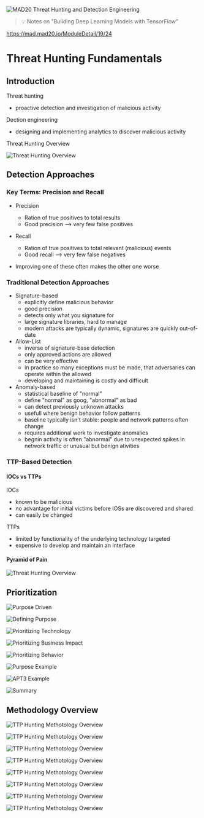 ![MAD20 Threat Hunting and Detection Engineering](images/Threat_Hunting_and_Detection_Engineering.jpg "MAD20 Threat Hunting and Detection Engineering")

> :bulb: Notes on "Building Deep Learning Models with TensorFlow"




https://mad.mad20.io/ModuleDetail/19/24



# Threat Hunting Fundamentals

## Introduction

Threat hunting
- proactive detection and investigation of malicious activity

Dection engineering
- designing and implementing analytics to discover malicious activity


Threat Hunting Overview

![Threat Hunting Overview](images/threat_hunting_overview.png)



## Detection Approaches

### Key Terms: Precision and Recall
- Precision
    - Ration of true positives to total results
    - Good precision --> very few false positives

- Recall
    - Ration of true positives to total relevant (malicious) events
    - Good recall --> very few false negatives

- Improving one of these often makes the other one worse

### Traditional Detection Approaches

- Signature-based
    - explicitly define malicious behavior
    - good precision
    - detects only what you signature for
    - large signature libraries, hard to manage
    - modern attacks are typically dynamic, signatures are quickly out-of-date
- Allow-List
    - inverse of signature-base detection
    - only approved actions are allowed
    - can be very effective
    - in practice so many exceptions must be made, that adversaries can operate within the allowed
    - developing and maintaining is costly and difficult
- Anomaly-based
    - statistical baseline of "normal"
    - define "normal" as goog, "abnormal" as bad
    - can detect previously unknown attacks
    - usefull where benign behavior follow patterns
    - baseline typically isn't stable: people and network patterns often change
    - requires additional work to investigate anomalies
    - begnin activity is often "abnormal" due to unexpected spikes in network traffic or unusual but benign ativities


### TTP-Based Detection

#### IOCs vs TTPs

IOCs
- known to be malicious
- no advantage for initial victims before IOSs are discovered and shared
- can easily be changed

TTPs
- limited by functionality of the underlying technology targeted
- expensive to develop and maintain an interface


#### Pyramid of Pain
![Threat Hunting Overview](images/pyramid_of_pain.png)

## Prioritization
![Purpose Driven](images/purpose_driven.png)

![Defining Purpose](images/defining_purpose.png)

![Prioritizing Technology](images/prioritization_technology.png)

![Prioritizing Business Impact](images/prioritize_business.png)

![Prioritizing Behavior](images/prioritize_behavior.png)

![Purpose Example](images/purpose_example.png)

![APT3 Example](images/apt3_example.png)

![Summary](images/summary.png)


## Methodology Overview

![TTP Hunting Methotology Overview](images/ttp_hunting_meth_overview.png)

![TTP Hunting Methotology Overview](images/ttp_hunting_meth_overview2.png)

![TTP Hunting Methotology Overview](images/ttp_hunting_meth_overview3.png)

![TTP Hunting Methotology Overview](images/ttp_hunting_meth_overview4.png)

![TTP Hunting Methotology Overview](images/ttp_hunting_meth_overview5.png)

![TTP Hunting Methotology Overview](images/ttp_hunting_meth_overview6.png)

![TTP Hunting Methotology Overview](images/taught_in_sequence.png)

![TTP Hunting Methotology Overview](images/implemented_in_loops.png)






